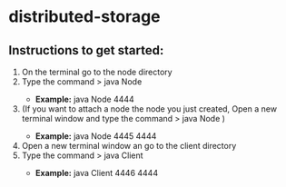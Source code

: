 # distributed-storage

## Instructions to get started:
1. On the terminal go to the node directory
3. Type the command > java Node <node-port>
    * **Example:** java Node 4444
5. (If you want to attach a node the node you just created,
Open a new terminal window and type the command > java Node <node-port> <node-port-you-want-to-connect-to>)
    * **Example:** java Node 4445 4444
4. Open a new terminal window an go to the client directory
5. Type the command > java Client <client-port> <node-port>
   * **Example:** java Client 4446 4444

